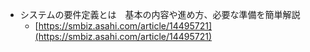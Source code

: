 - システムの要件定義とは　基本の内容や進め方、必要な準備を簡単解説
  - [https://smbiz.asahi.com/article/14495721](https://smbiz.asahi.com/article/14495721)
